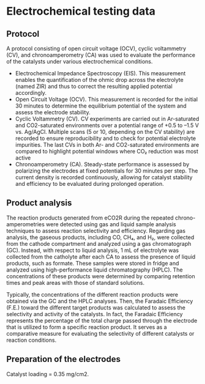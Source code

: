 # Electrochemical testing data

## Protocol

A protocol consisting of open circuit voltage (OCV), cyclic voltammetry (CV), and chronoamperometry (CA) was used to evaluate the performance of the catalysts under various electrochemical conditions.

* Electrochemical Impedance Spectroscopy (EIS). This measurement enables the quantification of the ohmic drop across the electrolyte (named ZIR) and thus to correct the resulting applied potential accordingly.
* Open Circuit Voltage (OCV). This measurement is recorded for the initial 30 minutes to determine the equilibrium potential of the system and assess the electrode stability.
* Cyclic Voltammetry (CV). CV experiments are carried out in Ar-saturated and CO2-saturated environments over a potential range of +0.5 to –1.5 V vs. Ag/AgCl. Multiple scans (5 or 10, depending on the CV stability) are recorded to ensure reproducibility and to check for potential electrolyte impurities. The last CVs in both Ar- and CO2-saturated environments are compared to highlight potential windows where CO₂ reduction was most active
* Chronoamperometry (CA). Steady-state performance is assessed by polarizing the electrodes at fixed potentials for 30 minutes per step. The current density is recorded continuously, allowing for catalyst stability and efficiency to be evaluated during prolonged operation.

## 

## Product analysis

The reaction products generated from eCO2R during the repeated chrono-amperometries were detected using gas and liquid sample analysis techniques to assess reaction selectivity and efficiency. Regarding gas analysis, the gaseous products, including CO, CH₄, and H₂, were collected from the cathode compartment and analyzed using a gas chromatograph (GC). Instead, with respect to liquid analysis, 1 mL of electrolyte was collected from the catholyte after each CA to assess the presence of liquid products, such as formate. These samples were stored in fridge and analyzed using high-performance liquid chromatography (HPLC). The concentrations of these products were determined by comparing retention times and peak areas with those of standard solutions.

Typically, the concentrations of the different reaction products were obtained via the GC and the HPLC analyses. Then, the Faradaic Efficiency (F.E.) toward the different target products was calculated to assess the selectivity and activity of the catalysts. In fact, the Faradaic Efficiency represents the percentage of the total charge passed through the electrode that is utilized to form a specific reaction product. It serves as a comparative measure for evaluating the selectivity of different catalysts or reaction conditions.



## Preparation of the electrodes

Catalyst loading = 0.35 mg/cm2.


